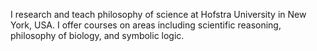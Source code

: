 I research and teach philosophy of science at Hofstra University in New York, USA. I offer courses on areas including scientific reasoning, philosophy of biology, and symbolic logic.

